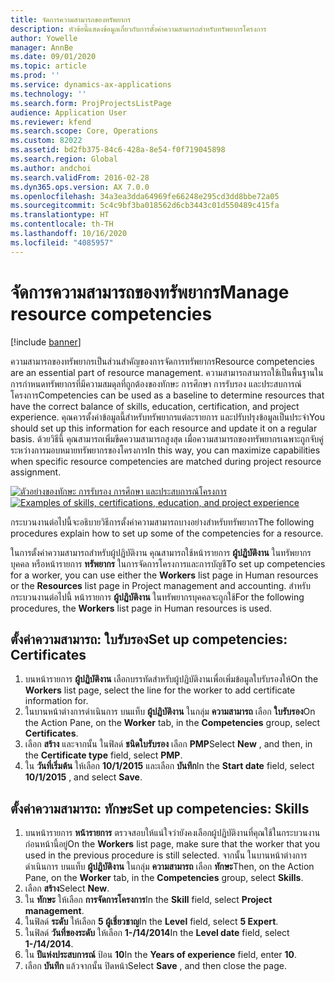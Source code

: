 ```yaml
---
title: จัดการความสามารถของทรัพยากร
description: หัวข้อนี้แสดงข้อมูลเกี่ยวกับการตั้งค่าความสามารถสำหรับทรัพยากรโครงการ
author: Yowelle
manager: AnnBe
ms.date: 09/01/2020
ms.topic: article
ms.prod: ''
ms.service: dynamics-ax-applications
ms.technology: ''
ms.search.form: ProjProjectsListPage
audience: Application User
ms.reviewer: kfend
ms.search.scope: Core, Operations
ms.custom: 82022
ms.assetid: bd2fb375-84c6-428a-8e54-f0f719045898
ms.search.region: Global
ms.author: andchoi
ms.search.validFrom: 2016-02-28
ms.dyn365.ops.version: AX 7.0.0
ms.openlocfilehash: 34a3ea3dda64969fe66248e295cd3dd8bbe72a05
ms.sourcegitcommit: 5c4c9bf3ba018562d6cb3443c01d550489c415fa
ms.translationtype: HT
ms.contentlocale: th-TH
ms.lasthandoff: 10/16/2020
ms.locfileid: "4085957"
---
```

# <a name="manage-resource-competencies"></a><span data-ttu-id="a9c20-103">จัดการความสามารถของทรัพยากร</span><span class="sxs-lookup"><span data-stu-id="a9c20-103">Manage resource competencies</span></span>

[!include [banner](../includes/banner.md)]

<span data-ttu-id="a9c20-104">ความสามารถของทรัพยากรเป็นส่วนสำคัญของการจัดการทรัพยากร</span><span class="sxs-lookup"><span data-stu-id="a9c20-104">Resource competencies are an essential part of resource management.</span></span> <span data-ttu-id="a9c20-105">ความสามารถสามารถใช้เป็นพื้นฐานในการกำหนดทรัพยากรที่มีความสมดุลที่ถูกต้องของทักษะ การศึกษา การรับรอง และประสบการณ์โครงการ</span><span class="sxs-lookup"><span data-stu-id="a9c20-105">Competencies can be used as a baseline to determine resources that have the correct balance of skills, education, certification, and project experience.</span></span> <span data-ttu-id="a9c20-106">คุณควรตั้งค่าข้อมูลนี้สำหรับทรัพยากรแต่ละรายการ และปรับปรุงข้อมูลเป็นประจำ</span><span class="sxs-lookup"><span data-stu-id="a9c20-106">You should set up this information for each resource and update it on a regular basis.</span></span> <span data-ttu-id="a9c20-107">ด้วยวิธีนี้ คุณสามารถเพิ่มขีดความสามารถสูงสุด เมื่อความสามารถของทรัพยากรเฉพาะถูกจับคู่ระหว่างการมอบหมายทรัพยากรของโครงการ</span><span class="sxs-lookup"><span data-stu-id="a9c20-107">In this way, you can maximize capabilities when specific resource competencies are matched during project resource assignment.</span></span>

<span data-ttu-id="a9c20-108">[![ตัวอย่างของทักษะ การรับรอง การศึกษา และประสบการณ์โครงการ](./media/projectresourcing06-1024x383.jpg)](./media/projectresourcing06.jpg)</span><span class="sxs-lookup"><span data-stu-id="a9c20-108">[![Examples of skills, certifications, education, and project experience](./media/projectresourcing06-1024x383.jpg)](./media/projectresourcing06.jpg)</span></span>

<span data-ttu-id="a9c20-109">กระบวนงานต่อไปนี้จะอธิบายวิธีการตั้งค่าความสามารถบางอย่างสำหรับทรัพยากร</span><span class="sxs-lookup"><span data-stu-id="a9c20-109">The following procedures explain how to set up some of the competencies for a resource.</span></span>

<span data-ttu-id="a9c20-110">ในการตั้งค่าความสามารถสำหรับผู้ปฏิบัติงาน คุณสามารถใช้หน้ารายการ **ผู้ปฏิบัติงาน** ในทรัพยากรบุคคล หรือหน้ารายการ **ทรัพยากร** ในการจัดการโครงการและการบัญชี</span><span class="sxs-lookup"><span data-stu-id="a9c20-110">To set up competencies for a worker, you can use either the **Workers** list page in Human resources or the **Resources** list page in Project management and accounting.</span></span> <span data-ttu-id="a9c20-111">สำหรับกระบวนงานต่อไปนี้ หน้ารายการ **ผู้ปฏิบัติงาน** ในทรัพยากรบุคคลจะถูกใช้</span><span class="sxs-lookup"><span data-stu-id="a9c20-111">For the following procedures, the **Workers** list page in Human resources is used.</span></span>

## <a name="set-up-competencies-certificates"></a><span data-ttu-id="a9c20-112">ตั้งค่าความสามารถ: ใบรับรอง</span><span class="sxs-lookup"><span data-stu-id="a9c20-112">Set up competencies: Certificates</span></span>

1. <span data-ttu-id="a9c20-113">บนหน้ารายการ **ผู้ปฏิบัติงาน** เลือกบรรทัดสำหรับผู้ปฏิบัติงานเพื่อเพิ่มข้อมูลใบรับรองให้</span><span class="sxs-lookup"><span data-stu-id="a9c20-113">On the **Workers** list page, select the line for the worker to add certificate information for.</span></span>
2. <span data-ttu-id="a9c20-114">ในบานหน้าต่างการดำเนินการ บนแท็บ **ผู้ปฏิบัติงาน** ในกลุ่ม **ความสามารถ** เลือก **ใบรับรอง**</span><span class="sxs-lookup"><span data-stu-id="a9c20-114">On the Action Pane, on the **Worker** tab, in the **Competencies** group, select **Certificates**.</span></span>
3. <span data-ttu-id="a9c20-115">เลือก **สร้าง** และจากนั้น ในฟิลด์ **ชนิดใบรับรอง** เลือก **PMP**</span><span class="sxs-lookup"><span data-stu-id="a9c20-115">Select **New** , and then, in the **Certificate type** field, select **PMP**.</span></span>
4. <span data-ttu-id="a9c20-116">ใน **วันที่เริ่มต้น** ให้เลือก **10/1/2015** และเลือก **บันทึก**</span><span class="sxs-lookup"><span data-stu-id="a9c20-116">In the **Start date** field, select **10/1/2015** , and select **Save**.</span></span>

## <a name="set-up-competencies-skills"></a><span data-ttu-id="a9c20-117">ตั้งค่าความสามารถ: ทักษะ</span><span class="sxs-lookup"><span data-stu-id="a9c20-117">Set up competencies: Skills</span></span>

1. <span data-ttu-id="a9c20-118">บนหน้ารายการ **หน้ารายการ** ตรวจสอบให้แน่ใจว่ายังคงเลือกผู้ปฏิบัติงานที่คุณใช้ในกระบวนงานก่อนหน้านี้อยู่</span><span class="sxs-lookup"><span data-stu-id="a9c20-118">On the **Workers** list page, make sure that the worker that you used in the previous procedure is still selected.</span></span> <span data-ttu-id="a9c20-119">จากนั้น ในบานหน้าต่างการดำเนินการ บนแท็บ **ผู้ปฏิบัติงาน** ในกลุ่ม **ความสามารถ** เลือก **ทักษะ**</span><span class="sxs-lookup"><span data-stu-id="a9c20-119">Then, on the Action Pane, on the **Worker** tab, in the **Competencies** group, select **Skills**.</span></span>
2. <span data-ttu-id="a9c20-120">เลือก **สร้าง**</span><span class="sxs-lookup"><span data-stu-id="a9c20-120">Select **New**.</span></span>
3. <span data-ttu-id="a9c20-121">ใน **ทักษะ** ให้เลือก **การจัดการโครงการ**</span><span class="sxs-lookup"><span data-stu-id="a9c20-121">In the **Skill** field, select **Project management**.</span></span>
4. <span data-ttu-id="a9c20-122">ในฟิลด์ **ระดับ** ให้เลือก **5 ผู้เชี่ยวชาญ**</span><span class="sxs-lookup"><span data-stu-id="a9c20-122">In the **Level** field, select **5 Expert**.</span></span>
5. <span data-ttu-id="a9c20-123">ในฟิลด์ **วันที่ของระดับ** ให้เลือก **1-/14/2014**</span><span class="sxs-lookup"><span data-stu-id="a9c20-123">In the **Level date** field, select **1-/14/2014**.</span></span>
6. <span data-ttu-id="a9c20-124">ใน **ปีแห่งประสบการณ์** ป้อน **10**</span><span class="sxs-lookup"><span data-stu-id="a9c20-124">In the **Years of experience** field, enter **10**.</span></span>
7. <span data-ttu-id="a9c20-125">เลือก **บันทึก** แล้วจากนั้น ปิดหน้า</span><span class="sxs-lookup"><span data-stu-id="a9c20-125">Select **Save** , and then close the page.</span></span>
